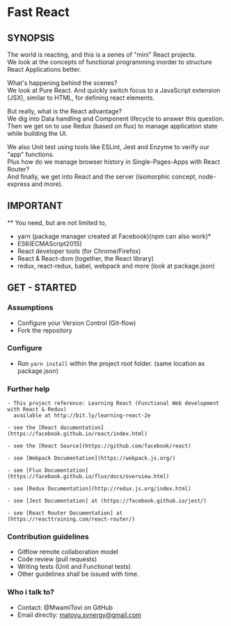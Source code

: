 Fast React
==========

## SYNOPSIS

The world is reacting, and this is a series of "mini" React projects.<br/>
We look at the concepts of functional programming inorder to structure React Applications better.

What's happening behind the scenes?<br/>
We look at Pure React. 
And quickly switch focus to a JavaScript extension (JSX), similar to HTML, for defining react elements.

But really, what is the React advantage?<br/>
We dig into Data handling and Component lifecycle to answer this question.<br/>
Then we get on to use Redux (based on flux) to manage application state while building the UI.

We also Unit test using tools like ESLint, Jest and Enzyme to verify our "app" functions.<br/>
Plus how do we manage browser history in Single-Pages-Apps with React Router?<br/>
And finally, we get into React and the server (isomorphic concept, node-express and more).


## IMPORTANT

** You need, but are not limited to,
   - yarn (package manager created at Facebook)(npm can also work)*
   - ES6(ECMAScript2015)
   - React developer tools (for Chrome/Firefox)
   - React & React-dom (together, the React library)
   - redux, react-redux, babel, webpack and more (look at package.json)


## GET - STARTED

### Assumptions
   - Configure your Version Control (Git-flow)
   - Fork the repository

### Configure

   - Run `yarn install` within the project root folder. (same location as package.json)


### Further help

    - This project reference: Learning React (Functional Web development with React & Redux)
      available at http://bit.ly/learning-react-2e

    - see the [React documentation](https://facebook.github.io/react/index.html)

    - see the [React Source](https://github.com/facebook/react)

    - see [Webpack Documentation](https://webpack.js.org/)

    - see [Flux Documentation](https://facebook.github.io/flux/docs/overview.html)

    - see [Redux Documentation](http://redux.js.org/index.html)

    - see [Jest Documentation] at (https://facebook.github.io/jest/)

    - see [React Router Documentation] at (https://reacttraining.com/react-router/)


### Contribution guidelines
   - Gitflow remote collaboration model
   - Code review (pull requests)
   - Writing tests (Unit and Functional tests)
   - Other guidelines shall be issued with time.

### Who i talk to?
   - Contact: @MwamiTovi on GitHub
   - Email directly: matovu.synergy@gmail.com
